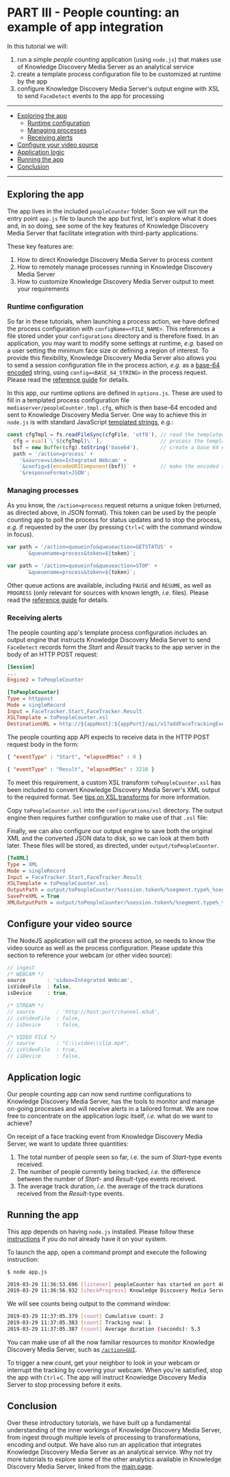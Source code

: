 # PART III - People counting: an example of app integration

In this tutorial we will:

1. run a simple *people counting* application (using `node.js`) that makes use of Knowledge Discovery Media Server as an analytical service
1. create a template process configuration file to be customized at runtime by the app
1. configure Knowledge Discovery Media Server's output engine with XSL to send `FaceDetect` events to the app for processing

---

- [Exploring the app](#exploring-the-app)
  - [Runtime configuration](#runtime-configuration)
  - [Managing processes](#managing-processes)
  - [Receiving alerts](#receiving-alerts)
- [Configure your video source](#configure-your-video-source)
- [Application logic](#application-logic)
- [Running the app](#running-the-app)
- [Conclusion](#conclusion)

---

## Exploring the app

The app lives in the included `peopleCounter` folder.  Soon we will run the entry point `app.js` file to launch the app but first, let's explore what it does and, in so doing, see some of the key features of Knowledge Discovery Media Server that facilitate integration with third-party applications.

These key features are:

1. How to direct Knowledge Discovery Media Server to process content
1. How to remotely manage processes running in Knowledge Discovery Media Server
1. How to customize Knowledge Discovery Media Server output to meet your requirements

### Runtime configuration

So far in these tutorials, when launching a process action, we have defined the process configuration with `configName=<FILE_NAME>`.  This references a file stored under your `configurations` directory and is therefore fixed.  In an application, you may want to modify some settings at runtime, *e.g.* based on a user setting the minimum face size or defining a region of interest.  To provide this flexibility, Knowledge Discovery Media Server also allows you to send a session configuration file in the process action, *e.g.* as a [base-64 encoded](https://en.wikipedia.org/wiki/Base64#URL_applications) string, using `config=<BASE_64_STRING>` in the process request.  Please read the [reference guide](https://www.microfocus.com/documentation/idol/knowledge-discovery-25.2/MediaServer_25.2_Documentation/Help/index.html#Actions/VideoAnalysis/Process.htm) for details.

In this app, our runtime options are defined in `options.js`.  These are used to fill in a templated process configuration file `mediaserver/peopleCounter.tmpl.cfg`, which is then base-64 encoded and sent to Knowledge Discovery Media Server.  One way to achieve this in `node.js` is with standard JavaScript [templated strings](https://developer.mozilla.org/en-US/docs/Web/JavaScript/Reference/Template_literals), *e.g.*:

```javascript
const cfgTmpl = fs.readFileSync(cfgFile, 'utf8'), // read the templated config file
  cfg = eval(`\`${cfgTmpl}\``),                   // process the template to create a plain text config
  bsf = new Buffer(cfg).toString('base64'),       // create a base 64 encoded string
  path = '/action=process' +
    '&source=video=Integrated Webcam' +
    `&config=${encodeURIComponent(bsf)}` +        // make the encoded string URI safe
    '&responseFormat=JSON';
```

### Managing processes

As you know, the `/action=process` request returns a unique token (returned, as directed above, in JSON format).  This token can be used by the people counting app to poll the process for status updates and to stop the process, *e.g.* if requested by the user (by pressing `Ctrl`+`C` with the command window in focus).

```javascript
var path = '/action=queueinfo&queueaction=GETSTATUS' +
      `&queuename=process&token=${token}`;
```

```javascript
var path = '/action=queueinfo&queueaction=STOP' +
      `&queuename=process&token=${token}`;
```

Other queue actions are available, including `PAUSE` and `RESUME`, as well as `PROGRESS` (only relevant for sources with known length, *i.e.* files).  Please read the [reference guide](https://www.microfocus.com/documentation/idol/knowledge-discovery-25.2/MediaServer_25.2_Documentation/Help/index.html#Actions/General/_ACI_QueueInfo.htm) for details.

### Receiving alerts

The people counting app's template process configuration includes an output engine that instructs Knowledge Discovery Media Server to send `FaceDetect` records form the *Start* and *Result* tracks to the app server in the body of an HTTP POST request:

```ini
[Session]
...
Engine2 = ToPeopleCounter

[ToPeopleCounter]
Type = httppost
Mode = singleRecord
Input = FaceTracker.Start,FaceTracker.Result
XSLTemplate = toPeopleCounter.xsl
DestinationURL = http://${appHost}:${appPort}/api/v1?addFaceTrackingEvent
```

The people counting app API expects to receive data in the HTTP POST request body in the form:

```json
{ "eventType" : "Start", "elapsedMSec" : 0 }
```

```json
{ "eventType" : "Result", "elapsedMSec" : 3210 }
```

To meet this requirement, a custom XSL transform `toPeopleCounter.xsl` has been included to convert Knowledge Discovery Media Server's XML output to the required format.  See [tips on XSL transforms](../appendix/XSL_tips.md) for more information.

Copy `toPeopleCounter.xsl` into the `configurations/xsl` directory. The output engine then requires further configuration to make use of that `.xsl` file:

Finally, we can also configure our output engine to save both the original XML and the converted JSON data to disk, so we can look at them both later.  These files will be stored, as directed, under `output/toPeopleCounter`.

```ini
[ToXML]
Type = XML
Mode = singleRecord
Input = FaceTracker.Start,FaceTracker.Result
XSLTemplate = toPeopleCounter.xsl
OutputPath = output/toPeopleCounter/%session.token%/%segment.type%_%segment.sequence%_%segment.endTime.timestamp%.json
SavePreXML = True
XMLOutputPath = output/toPeopleCounter/%session.token%/%segment.type%_%segment.sequence%_%segment.endTime.timestamp%.xml
```

## Configure your video source

The NodeJS application will call the process action, so needs to know the video source as well as the process configuration.  Please update this section to reference your webcam (or other video source):

```js
// ingest
/* WEBCAM */
source       : 'video=Integrated Webcam',
isVideoFile  : false,
isDevice     : true,

/* STREAM */
// source       : 'http://host:port/channel.m3u8',
// isVideoFile  : false,
// isDevice     : false,

/* VIDEO FILE */
// source       : "C:\\video\\clip.mp4",
// isVideoFile  : true,
// isDevice     : false,
```

## Application logic

Our people counting app can now send runtime configurations to Knowledge Discovery Media Server, has the tools to monitor and manage on-going processes and will receive alerts in a tailored format.  We are now free to concentrate on the application logic itself, *i.e.* what do we want to achieve?

On receipt of a face tracking event from Knowledge Discovery Media Server, we want to update three quantities:

1. The total number of people seen so far, *i.e.* the sum of *Start*-type events received.
1. The number of people currently being tracked, *i.e.* the difference between the number of *Start*- and *Result*-type events received.
1. The average track duration, *i.e.* the average of the track durations received from the *Result*-type events.

## Running the app

This app depends on having `node.js` installed.  Please follow these [instructions](../setup/NODE_JS.md) if you do not already have it on your system.

To launch the app, open a command prompt and execute the following instruction:

```sh
$ node app.js

2019-03-29 11:36:53.696 [listener] peopleCounter has started on port 4000.
2019-03-29 11:36:56.932 [checkProgress] Knowledge Discovery Media Server process state: 'Processing'
```

We will see counts being output to the command window:

```sh
2019-03-29 11:37:05.379 [count] Cumulative count: 2
2019-03-29 11:37:05.383 [count] Tracking now: 1
2019-03-29 11:37:05.387 [count] Average duration (seconds): 5.3
```

You can make use of all the now familiar resources to monitor Knowledge Discovery Media Server, such as [`/action=GUI`](http://localhost:14000/a=gui#/monitor(tool:options)).

To trigger a new count, get your neighbor to look in your webcam or interrupt the tracking by covering your webcam.  When you're satisfied, stop the app with `Ctrl`+`C`.  The app will instruct Knowledge Discovery Media Server to stop processing before it exits.

## Conclusion

Over these introductory tutorials, we have built up a fundamental understanding of the inner workings of Knowledge Discovery Media Server, from ingest through multiple levels of processing to transformations, encoding and output.  We have also run an application that integrates Knowledge Discovery Media Server as an analytical service.  Why not try more tutorials to explore some of the other analytics available in Knowledge Discovery Media Server, linked from the [main page](../README.md).
